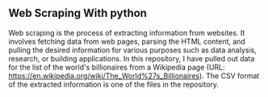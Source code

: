 ## Web Scraping With python
Web scraping is the process of extracting information from websites. It involves fetching data from web pages, parsing the HTML content, and pulling the desired information for various purposes such as data analysis, research, or building applications. In this repository, I have pulled out data for the list of the world's billionaires from a Wikipedia page (URL: https://en.wikipedia.org/wiki/The_World%27s_Billionaires). The CSV format of the extracted information is one of the files in the repository.
